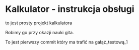# Kalkulator - instrukcja obsługi

to jest prosty projekt kalkulatora

Robimy go przy okazji nauki gita.

To jest pierwszy commit który ma trafić na gałąź_testową_1



